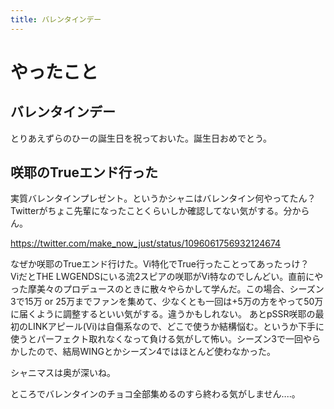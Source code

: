 ```yaml
---
title: バレンタインデー
---
```


# やったこと

## バレンタインデー

とりあえずらのひーの誕生日を祝っておいた。誕生日おめでとう。

## 咲耶のTrueエンド行った

実質バレンタインプレゼント。というかシャニはバレンタイン何やってたん？　Twitterがちょこ先輩になったことくらいしか確認してない気がする。分からん。

https://twitter.com/make_now_just/status/1096061756932124674

なぜか咲耶のTrueエンド行けた。Vi特化でTrue行ったことってあったっけ？　ViだとTHE LWGENDSにいる流2スピアの咲耶がVi特なのでしんどい。直前にやった摩美々のプロデュースのときに散々やらかして学んだ。この場合、シーズン3で15万 or 25万までファンを集めて、少なくとも一回は+5万の方をやって50万に届くように調整するといい気がする。違うかもしれない。
あとpSSR咲耶の最初のLINKアピール(Vi)は自傷系なので、どこで使うか結構悩む。というか下手に使うとパーフェクト取れなくなって負ける気がして怖い。シーズン3で一回やらかしたので、結局WINGとかシーズン4ではほとんど使わなかった。

シャニマスは奥が深いね。

ところでバレンタインのチョコ全部集めるのすら終わる気がしません‥‥。
